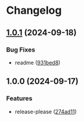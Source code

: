# Changelog

## [1.0.1](https://github.com/johand/ghat/compare/v1.0.0...v1.0.1) (2024-09-18)


### Bug Fixes

* readme ([931bed8](https://github.com/johand/ghat/commit/931bed87103a1bfc1fc8b893dfaca9ed906c243d))

## 1.0.0 (2024-09-17)


### Features

* release-please ([274ad11](https://github.com/johand/ghat/commit/274ad11d498aa588fd42f0d8f481b0af5b2729fc))
